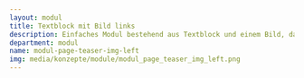 ```yaml
---
layout: modul
title: Textblock mit Bild links
description: Einfaches Modul bestehend aus Textblock und einem Bild, das links angeordnet wird.
department: modul
name: modul-page-teaser-img-left
img: media/konzepte/module/modul_page_teaser_img_left.png
---
```


